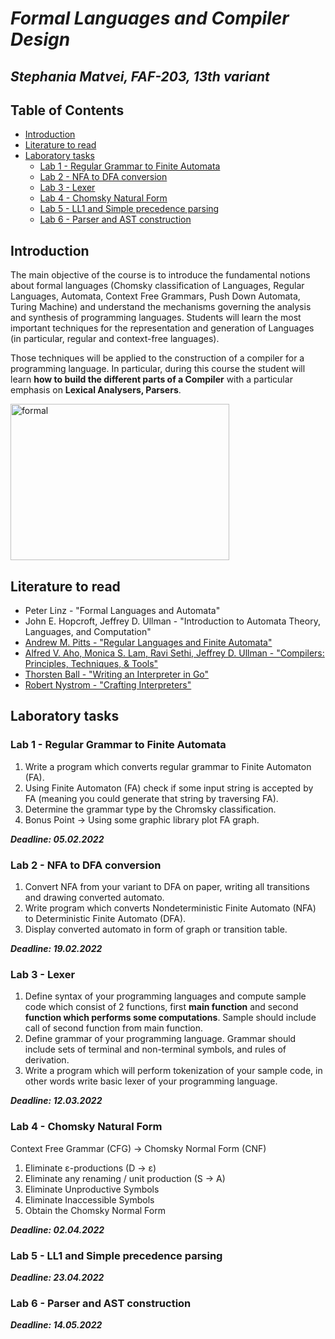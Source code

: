 
# *Formal Languages and Compiler Design*

## *Stephania Matvei, FAF-203, 13th variant*

## Table of Contents

* [Introduction](#introduction)
* [Literature to read](#literature-to-read)
* [Laboratory tasks](#laboratory-tasks)
  * [Lab 1 -  Regular Grammar to Finite Automata](#lab-1---regular-grammar-to-finite-automata)
  * [Lab 2 - NFA to DFA conversion](#lab-2---nfa-to-dfa-conversion)
  * [Lab 3 - Lexer](#lab-3---lexer)
  * [Lab 4 - Chomsky Natural Form](#lab-4---chomsky-natural-form)
  * [Lab 5 - LL1 and Simple precedence parsing](#lab-5---ll1-and-simple-precedence-parsing)
  * [Lab 6 - Parser and AST construction](#lab-6---parser-and-ast-construction)

## Introduction


The main objective of the course is to introduce the fundamental notions about formal languages (Chomsky classification of Languages, Regular Languages, Automata, Context Free Grammars, Push Down Automata, Turing Machine) and understand the mechanisms governing the analysis and synthesis of programming languages. Students will learn the most important techniques for the representation and generation of Languages (in particular, regular and context-free languages).

Those techniques will be applied to the construction of a compiler for a programming language. In particular, during this course the student will learn **how to build the different parts of a Compiler** with a particular emphasis on **Lexical Analysers, Parsers**.

<img src="https://cs.fit.edu/~ryan/cse4083/formal1.png" width="350" height="250" align="middle" alt="formal">  

## Literature to read

- Peter Linz - "Formal Languages and Automata"
- John E. Hopcroft, Jeffrey D. Ullman - "Introduction to Automata Theory, Languages, and Computation"
- [Andrew M. Pitts - "Regular Languages and Finite Automata"](https://www.cl.cam.ac.uk/teaching/0910/RLFA/reglfa.pdf)
- [Alfred V. Aho, Monica S. Lam, Ravi Sethi, Jeffrey D. Ullman - "Compilers: Principles, Techniques, & Tools"](http://ce.sharif.edu/courses/94-95/1/ce414-2/resources/root/Text%20Books/Compiler%20Design/Alfred%20V.%20Aho,%20Monica%20S.%20Lam,%20Ravi%20Sethi,%20Jeffrey%20D.%20Ullman-Compilers%20-%20Principles,%20Techniques,%20and%20Tools-Pearson_Addison%20Wesley%20(2006).pdf)
- [Thorsten Ball - "Writing an Interpreter in Go"](https://edu.anarcho-copy.org/Programming%20Languages/Go/writing%20an%20INTERPRETER%20in%20go.pdf)
- [Robert Nystrom - "Crafting Interpreters"](http://craftinginterpreters.com/contents.html)

## Laboratory tasks

### Lab 1 - Regular Grammar to Finite Automata

1. Write a program which converts regular grammar to Finite Automaton (FA).
2. Using Finite Automaton (FA) check if some input string is accepted by FA  (meaning you could generate that string by traversing FA).
3. Determine the grammar type by the Chromsky classification.
4. Bonus Point -> Using some graphic library plot FA graph.

***Deadline: 05.02.2022***

### Lab 2 - NFA to DFA conversion

1. Convert NFA from your variant to DFA on paper, writing all transitions and drawing converted automato.
2. Write program which converts Nondeterministic Finite Automato (NFA) to Deterministic Finite Automato (DFA).
3. Display converted automato in form of graph or transition table.

***Deadline: 19.02.2022***

### Lab 3 - Lexer

1. Define syntax of your programming languages and compute sample code which consist of 2 functions, first **main function** and second **function which performs some computations**. Sample should include call of second function from main function.
2. Define grammar of your programming language. Grammar should include sets of terminal and non-terminal symbols, and rules of derivation.
3. Write a program which will perform tokenization of your sample code, in other words write basic lexer of your programming language.

***Deadline: 12.03.2022***

### Lab 4 - Chomsky Natural Form

Context Free Grammar (CFG) -> Chomsky Normal Form (CNF)
1. Eliminate ε-productions (D -> ε)
2. Eliminate any renaming / unit production (S -> A)
3. Eliminate Unproductive Symbols
4. Eliminate Inaccessible Symbols
5. Obtain the Chomsky Normal Form

***Deadline: 02.04.2022***

### Lab 5 - LL1 and Simple precedence parsing

***Deadline: 23.04.2022***

### Lab 6 - Parser and AST construction

***Deadline: 14.05.2022***